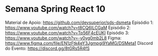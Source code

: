 # Semana Spring React 10

Material de Apoio: https://github.com/devsuperior/sds-dsmeta
Episódio 1: https://www.youtube.com/watch?v=t8CQ6ILCGaM
Episódio 2: https://www.youtube.com/watch?v=Tp56F4cEUKI
Episódio 3: https://www.youtube.com/watch?v=-y0vg0mb2L8
Figma: https://www.figma.com/file/EN1zFtk4eY3Jgmpgi9YaMG/DSMeta1
Discord do Evento: https://discord.gg/8tGRs5R4fS

